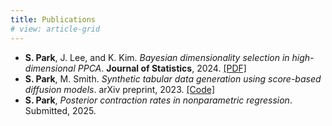 ```yaml
---
title: Publications
# view: article-grid
---
```


* **S. Park**, J. Lee, and K. Kim. *Bayesian dimensionality selection in high-dimensional PPCA*. **Journal of Statistics**, 2024. [[PDF]](/files/bayesian-ppca.pdf)
* **S. Park**, M. Smith. *Synthetic tabular data generation using score-based diffusion models*. arXiv preprint, 2023. [[Code]](https://github.com/swpark0413/tabular-sdm)
* **S. Park**, *Posterior contraction rates in nonparametric regression*. Submitted, 2025.

<!-- ---
title: Publications
cms_exclude: true

# View.
view: citation

# Optional header image (relative to `static/media/` folder).
banner:
  caption: ''
  image: ''
--- -->


